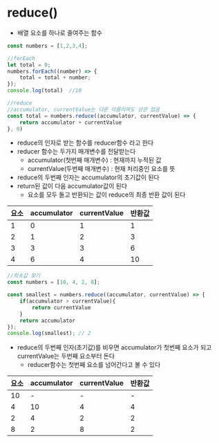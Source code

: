 # reduce()

- 배열 요소를 하나로 줄여주는 함수 



```javascript
const numbers = [1,2,3,4];

//forEach
let total = 0;
numbers.forEach((number) => {
    total = total + number;
});
console.log(total)  //10

//reduce
//accumulator, currentValue는 다른 이름이여도 상관 없음 
const total = numbers.reduce((accumulator, currentValue) => {
    return accumulator + currentValue
}, 0)
```

- reduce의 인자로 받는 함수를 reducer함수 라고 한다
- reducer 함수는 두가지 매개변수를 전달받는다
  - accumulator(첫번째 매개변수) : 현재까지 누적된 값 
  - currentValue(두번째 매개변수) : 현재 처리중인 요소를 뜻
- reduce의 두번째 인자는 accumulator의 초기값이 된다 
- return된 값이 다음 accumulator값이 된다 
  - 요소를 모두 돌고 반환되는 값이 reduce의 최종 반환 값이 된다  



| 요소 | accumulator | currentValue | 반환값 |
| ---- | :---------- | ------------ | ------ |
| 1    | 0           | 1            | 1      |
| 2    | 1           | 2            | 3      |
| 3    | 3           | 3            | 6      |
| 4    | 6           | 4            | 10     |



```javascript
//최솟값 찾기
const numbers = [10, 4, 2, 8];

const smallest = numbers.reduce((accumulator, currentValue) => {
    if(accumulator > currentValue){
        return currentValue
    }
    return accumulator
});
console.log(smallest); // 2
```

- reduce의 두번째 인자(초기값)를 비우면 accumulator가 첫번째 요소가 되고 currentValue는 두번째 요소부터 돈다  
  - reducer함수는 첫번째 요소를 넘어간다고 볼 수 있다 



| 요소 | accumulator | currentValue | 반환값 |
| ---- | ----------- | ------------ | ------ |
| 10   | -           | -            | -      |
| 4    | 10          | 4            | 4      |
| 2    | 4           | 2            | 2      |
| 8    | 2           | 8            | 2      |

